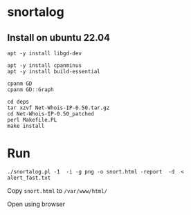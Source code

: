 # snortalog

## Install on ubuntu 22.04

```
apt -y install libgd-dev

apt -y install cpanminus
apt -y install build-essential

```

```
cpanm GD
cpanm GD::Graph

```

```
cd deps
tar xzvf Net-Whois-IP-0.50.tar.gz
cd Net-Whois-IP-0.50_patched
perl Makefile.PL
make install
```

# Run

```
./snortalog.pl -1  -i -g png -o snort.html -report  -d  < alert_fast.txt
```

Copy `snort.html` to `/var/www/html/`

Open using browser

